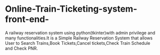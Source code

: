 # Online-Train-Ticketing-system-front-end-
A railway reservation system using python(tkinter)with admin privilege and many functionalities.It is a Simple Railway Reservation System that allows User to Search Trains,Book Tickets,Cancel tickets,Check Train Schedule and Check PNR.
